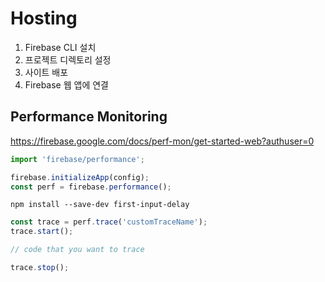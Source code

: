 # Hosting

1. Firebase CLI 설치
2. 프로젝트 디렉토리 설정
3. 사이트 배포
4. Firebase 웹 앱에 연결

## Performance Monitoring

https://firebase.google.com/docs/perf-mon/get-started-web?authuser=0

```js
import 'firebase/performance';

firebase.initializeApp(config);
const perf = firebase.performance();
```

```shell
npm install --save-dev first-input-delay
```

```js
const trace = perf.trace('customTraceName');
trace.start();

// code that you want to trace

trace.stop();
```
